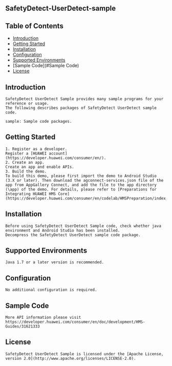 ## SafetyDetect-UserDetect-sample


## Table of Contents

 * [Introduction](#introduction)
 * [Getting Started](#Getting-Started) 
 * [Installation](#installation)
 * [Configuration ](#configuration )
 * [Supported Environments](#supported-environments)
 * [Sample Code](#Sample Code)
 * [License](#license)


## Introduction

    SafetyDetect UserDetect Sample provides many sample programs for your reference or usage.
    The following describes packages of SafetyDetect UserDetect sample code.
    
    sample: Sample code packages.

## Getting Started

    1. Register as a developer.
    Register a [HUAWEI account](https://developer.huawei.com/consumer/en/).
    2. Create an app.
    Create an app and enable APIs.
    3. Build the demo.
    To build this demo, please first import the demo to Android Studio (3.X or later). Then download the agconnect-services.json file of the app from AppGallery Connect, and add the file to the app directory (\app) of the demo. For details, please refer to [Preparations for Integrating HUAWEI HMS Core](https://developer.huawei.com/consumer/en/codelab/HMSPreparation/index.html

## Installation

    Before using SafetyDetect UserDetect Sample code, check whether java environment and Android Studio has been installed.
    Decompress the SafetyDetect UserDetect sample code package.

## Supported Environments

	Java 1.7 or a later version is recommended.

## Configuration

    No additional configuration is required.

## Sample Code

    More API information please visit 
    https://developer.huawei.com/consumer/en/doc/development/HMS-Guides/31621333

##  License

    SafetyDetect UserDetect Sample is licensed under the [Apache License, version 2.0](http://www.apache.org/licenses/LICENSE-2.0).

